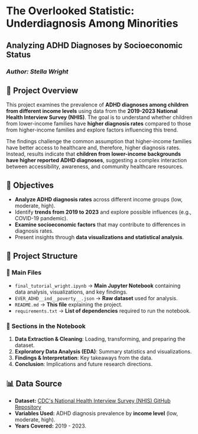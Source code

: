 # **The Overlooked Statistic: Underdiagnosis Among Minorities**
## **Analyzing ADHD Diagnoses by Socioeconomic Status**
### *Author: Stella Wright*

## 📌 **Project Overview**
This project examines the prevalence of **ADHD diagnoses among children from different income levels** using data from the **2019-2023 National Health Interview Survey (NHIS)**. The goal is to understand whether children from lower-income families have **higher diagnosis rates** compared to those from higher-income families and explore factors influencing this trend.

The findings challenge the common assumption that higher-income families have better access to healthcare and, therefore, higher diagnosis rates. Instead, results indicate that **children from lower-income backgrounds have higher reported ADHD diagnoses**, suggesting a complex interaction between accessibility, awareness, and community healthcare resources.

## 🎯 **Objectives**
- **Analyze ADHD diagnosis rates** across different income groups (low, moderate, high).
- Identify **trends from 2019 to 2023** and explore possible influences (e.g., COVID-19 pandemic).
- **Examine socioeconomic factors** that may contribute to differences in diagnosis rates.
- Present insights through **data visualizations and statistical analysis**.

## 📂 **Project Structure**
### 📜 **Main Files**
- `final_tutorial_wright.ipynb` → **Main Jupyter Notebook** containing data analysis, visualizations, and key findings.
- `EVER_ADHD__ind__poverty__.json` → **Raw dataset** used for analysis.
- `README.md` → **This file** explaining the project.
- `requirements.txt` → **List of dependencies** required to run the notebook.

### 📑 **Sections in the Notebook**
1. **Data Extraction & Cleaning**: Loading, transforming, and preparing the dataset.
2. **Exploratory Data Analysis (EDA)**: Summary statistics and visualizations.
3. **Findings & Interpretation**: Key takeaways from the data.
4. **Conclusion**: Implications and future research directions.

## 📊 **Data Source**
- **Dataset:** [CDC's National Health Interview Survey (NHIS) GitHub Repository](https://github.com/)
- **Variables Used:** ADHD diagnosis prevalence by **income level** (low, moderate, high).
- **Years Covered:** 2019 - 2023.
